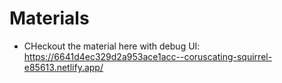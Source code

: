 # Materials

- CHeckout the material here with debug UI: https://6641d4ec329d2a953ace1acc--coruscating-squirrel-e85613.netlify.app/
